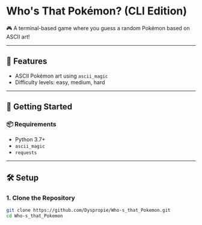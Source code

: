 # Who's That Pokémon? (CLI Edition)

🎮 A terminal-based game where you guess a random Pokémon based on ASCII art!

---

## 🧠 Features

- ASCII Pokémon art using `ascii_magic`
- Difficulty levels: easy, medium, hard

---

## 🚀 Getting Started

### 📦 Requirements

- Python 3.7+
- `ascii_magic`
- `requests`

---

## 🛠 Setup

### 1. Clone the Repository

```bash
git clone https://github.com/Dyspropie/Who-s_that_Pokemon.git
cd Who-s_that_Pokemon